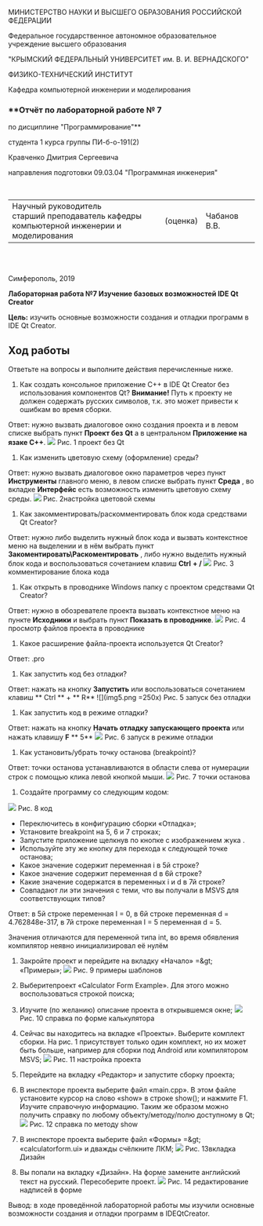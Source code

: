 МИНИСТЕРСТВО НАУКИ И ВЫСШЕГО ОБРАЗОВАНИЯ РОССИЙСКОЙ ФЕДЕРАЦИИ

Федеральное государственное автономное образовательное учреждение высшего образования

&quot;КРЫМСКИЙ ФЕДЕРАЛЬНЫЙ УНИВЕРСИТЕТ им. В. И. ВЕРНАДСКОГО&quot;

ФИЗИКО-ТЕХНИЧЕСКИЙ ИНСТИТУТ

Кафедра компьютерной инженерии и моделирования

### **Отчёт по лабораторной работе № 7
по дисциплине &quot;Программирование&quot;**

студента 1 курса группы ПИ-б-о-191(2)

Кравченко Дмитрия Сергеевича

направления подготовки 09.03.04 &quot;Программная инженерия&quot;

<br/>


<table>

<tr><td>Научный руководитель<br/> старший преподаватель кафедры<br/> компьютерной инженерии и моделирования</td>

<td>(оценка)</td>

<td>Чабанов В.В.</td>

</tr>

</table>

<br/><br/>

Симферополь, 2019

**Лабораторная работа №7 Изучение базовых возможностей IDE Qt Creator**

**Цель:** изучить основные возможности создания и отладки программ в IDE Qt Creator.

## **Ход работы**

Ответьте на вопросы и выполните действия перечисленные ниже.

1. Как создать консольное приложение С++ в IDE Qt Creator без использования компонентов Qt?
**Внимание!**  Путь к проекту не должен содержать русских символов, т.к. это может привести к ошибкам во время сборки.

Ответ: нужно вызвать диалоговое окно создания проекта и в левом списке выбрать пункт **Проект без**  **Qt** а в центральном **Приложение на язаке С++**.
![](img1.png)
Рис.  1 проект без Qt

1. Как изменить цветовую схему (оформление) среды?

Ответ: нужно вызвать диалоговое окно параметров через пункт **Инструменты** главного меню, в левом списке выбрать пункт **Среда** , во вкладке **Интерфейс** есть возможность изменить цветовую схему среды.
![](img2.png)
Рис.  2настройка цветовой схемы

1. Как закомментировать/раскомментировать блок кода средствами Qt Creator?

Ответ: нужно либо выделить нужный блок кода и вызвать контекстное меню на выделении и в нём выбрать пункт **Закоментировать\Раскоментировать** , либо нужно выделить нужный блок кода и воспользоваться сочетанием клавиш **Ctrl**  **+ /**
![](img3.png)
Рис.  3 комментирование блока кода

1. Как открыть в проводнике Windows папку с проектом средствами Qt Creator?

Ответ: нужно в обозревателе проекта вызвать контекстное меню на пункте **Исходники** и выбрать пункт **Показать в проводнике**.
![](img4.png)
Рис.  4 просмотр файлов проекта в проводнике

1. Какое расширение файла-проекта используется Qt Creator?

Ответ: .pro

1. Как запустить код без отладки?

Ответ: нажать на кнопку **Запустить**  или воспользоваться сочетанием клавиш ** Ctrl ** + ** R**
![](img5.png =250x)
Рис.  5 запуск без отладки

1. Как запустить код в режиме отладки?

Ответ: нажать на кнопку **Начать отладку запускающего проекта** или нажать клавишу **F** ** 5**
![](img6.png)
Рис.  6 запуск в режиме отладки

1. Как установить/убрать точку останова (breakpoint)?

Ответ: точки останова устанавливаются в области слева от нумерации строк с помощью клика левой кнопкой мыши.
![](img7.png)
Рис.  7 точки останова

1. Создайте программу со следующим кодом:




![](img8.png)
Рис.  8 код

- Переключитесь в конфигурацию сборки «Отладка»;
- Установите breakpoint на 5, 6 и 7 строках;
- Запустите приложение щелкнув по кнопке с изображением жука .
- Используйте эту же кнопку для перехода к следующей точке останова;
- Какое значение содержит переменная i в 5й строке?
- Какое значение содержит переменная d в 6й строке?
- Какие значение содержатся в переменных i и  d в 7й строке?
- Совпадают ли эти значения с теми, что вы получали в MSVS для соответствующих типов?

Ответ: в 5й строке переменная I = 0, в 6й строке переменная d = 4.762848e-317, в 7й строке переменная I = 5 переменная d = 5.

Значения отличаются для переменной типа int, во время обявления компилятор неявно инициализировал её нулём

1. Закройте проект и перейдите на вкладку «Начало» =\&gt; «Примеры»;
![](img9.png)
Рис.  9 примеры шаблонов

1. Выберитепроект «Calculator Form Example». Для этого можно воспользоваться строкой поиска;
2. Изучите (по желанию) описание проекта в открывшемся окне;
![](img10.png)
Рис.  10 справка по форме калькулятора

1. Сейчас вы находитесь на вкладке «Проекты». Выберите комплект сборки. На рис. 1 присутствует только один комплект, но их может быть больше, например для сборки под Android или компилятором MSVS;
![](img11.png)
Рис.  11 настройка проекта

1. Перейдите на вкладку «Редактор» и запустите сборку проекта;
2. В инспекторе проекта выберите файл «main.cpp». В этом файле установите курсор на слово «show» в строке show(); и нажмите F1. Изучите справочную информацию. Таким же образом можно получить справку по любому объекту/методу/полю доступному в Qt;
![](img12.png)
Рис.  12 справка по методу show

1. В инспекторе проекта выберите файл «Формы» =\&gt; «calculatorform.ui» и дважды счёлкните ЛКМ;
![](img13.png)
Рис.  13вкладка Дизайн

1. Вы попали на вкладку «Дизайн». На форме замените английский текст на русский. Пересоберите проект.
![](img14.png)
Рис.  14 редактирование надписей в форме

Вывод: в ходе проведённой лабораторной работы мы изучили основные возможности создания и отладки программ в IDEQtCreator.

